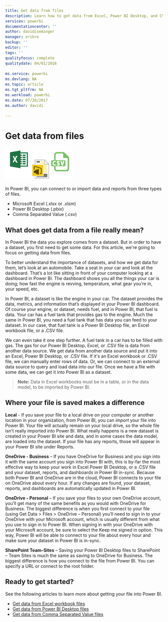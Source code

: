 ```yaml
---
title: Get data from files
description: Learn how to get data from Excel, Power BI Desktop, and CSV files into Power BI
services: powerbi
documentationcenter: ''
author: davidiseminger
manager: erikre
backup: ''
editor: ''
tags: ''
qualityfocus: complete
qualitydate: 04/01/2016

ms.service: powerbi
ms.devlang: NA
ms.topic: article
ms.tgt_pltfrm: NA
ms.workload: powerbi
ms.date: 07/20/2017
ms.author: davidi

---
```

# Get data from files
![](media/powerbi-service-get-data-from-files/file_icons.png)

In Power BI, you can connect to or import data and reports from three types of files.

* Microsoft Excel (.xlsx or .xlsm)
* Power BI Desktop (.pbix)
* Comma Separated Value (.csv)

## What does get data from a file really mean?
In Power BI the data you explore comes from a dataset. But in order to have a dataset, you first need to get some data. For this article, we're going to focus on getting data from files.

To better understand the importance of datasets, and how we get data for them, let’s look at an automobile. Take a seat in your car and look at the dashboard. That’s a lot like sitting in front of your computer looking at a dashboard in Power BI. The dashboard shows you all the things your car is doing; how fast the engine is revving, temperature, what gear you’re in, your speed, etc.

In Power BI, a dataset is like the engine in your car. The dataset provides the data, metrics, and information that’s displayed in your Power BI dashboard. Of course your engine, or dataset, needs fuel, and in Power BI, that fuel is data. Your car has a fuel tank that provides gas to the engine. Much the same in Power BI, you need a fuel tank that has data you can feed to your dataset. In our case, that fuel tank is a Power BI Desktop file, an Excel workbook file, or a .CSV file.

We can even take it one step further. A fuel tank in a car has to be filled with gas. The gas for our Power BI Desktop, Excel, or .CSV file is data from another data source. We get data from another data source and put it into an Excel, Power BI Desktop, or .CSV file. If it's an Excel workbook or .CSV file, we can manually enter rows of data. Or, we can connect to an external data source to query and load data into our file. Once we have a file with some data, we can get it into Power BI as a dataset.

> **Note:** Data in Excel workbooks must be in a table, or in the data model, to be imported by Power BI.
> 
> 

## Where your file is saved makes a difference
**Local** - If you save your file to a local drive on your computer or another location in your organization, from Power BI, you can *import* your file into Power BI. Your file will actually remain on your local drive, so the whole file isn’t really imported into Power BI. What really happens is a new dataset is created in your Power BI site and data, and in some cases the data model, are loaded into the dataset. If your file has any reports, those will appear in your Power BI site under Reports.

**OneDrive - Business** – If you have OneDrive for Business and you sign into it with the same account you sign into Power BI with, this is by-far the most effective way to keep your work in Excel Power BI Desktop, or a .CSV file and your dataset, reports, and dashboards in Power BI in-sync. Because both Power BI and OneDrive are in the cloud, Power BI connects to your file on OneDrive about every hour. If any changes are found, your dataset, reports, and dashboards are automatically updated in Power BI.

**OneDrive - Personal** – If you save your files to your own OneDrive account, you’ll get many of the same benefits as you would with OneDrive for Business. The biggest difference is when you first connect to your file (using Get Data > Files > OneDrive – Personal) you’ll need to sign in to your OneDrive with your Microsoft account, which is usually different from what you use to sign in to Power BI. When signing in with your OneDrive with your Microsoft account, be sure to select the Keep me signed in option. This way, Power BI will be able to connect to your file about every hour and make sure your dataset in Power BI is in-sync.

**SharePoint Team-Sites** – Saving your Power BI Desktop files to SharePoint – Team Sites is much the same as saving to OneDrive for Business. The biggest difference is how you connect to the file from Power BI. You can specify a URL or connect to the root folder.

## Ready to get started?
See the following articles to learn more about getting your file into Power BI.

* [Get data from Excel workbook files](powerbi-service-excel-workbook-files.md)
* [Get data from Power BI Desktop files](powerbi-service-powerbi-desktop-files.md)
* [Get data from Comma Separated Value files](powerbi-service-comma-separated-value-files.md)

